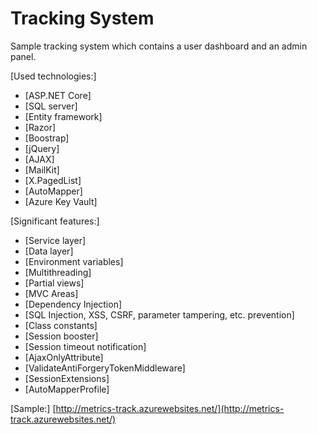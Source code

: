 # Tracking System
Sample tracking system which contains a user dashboard and an admin panel.

[Used technologies:]
-   [ASP.NET Core]
-   [SQL server]
-   [Entity framework]
-   [Razor]
-   [Boostrap]
-   [jQuery]
-   [AJAX]
-   [MailKit]
-   [X.PagedList]
-   [AutoМapper]
-   [Azure Key Vault]

[Significant features:]
-   [Service layer]
-   [Data layer]
-   [Environment variables]
-   [Multithreading]
-   [Partial views]
-   [MVC Areas]
-   [Dependency Injection]
-   [SQL Injection, XSS, CSRF, parameter tampering, etc. prevention]
-   [Class constants]
-   [Session booster]
-   [Session timeout notification]
-   [AjaxOnlyAttribute]
-   [ValidateAntiForgeryTokenMiddleware]
-   [SessionExtensions]
-   [AutoMapperProfile]

[Sample:] 
[http://metrics-track.azurewebsites.net/](http://metrics-track.azurewebsites.net/)